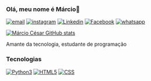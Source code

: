 ### Olá, meu nome é Márcio👋


[![email](	https://img.shields.io/badge/Gmail-D14836?style=for-the-badge&logo=gmail&logoColor=white)](https://marcio060498@gmail.com)
[![instagram](https://img.shields.io/badge/Instagram-E4405F?style=for-the-badge&logo=instagram&logoColor=white)](https://www.instagram.com/marcinhocdds/)
[![Linkedin](https://img.shields.io/badge/LinkedIn-0077B5?style=for-the-badge&logo=linkedin&logoColor=white)](https://www.linkedin.com/in/marcio-cesar-dias-da-silva-3b572522a/)
[![Facebook](https://img.shields.io/badge/Facebook-1877F2?style=for-the-badge&logo=facebook&logoColor=white)](https://www.facebook.com/marcio.cesar.7739)
[![whatsapp](https://img.shields.io/badge/WhatsApp-25D366?style=for-the-badge&logo=whatsapp&logoColor=white)](https://api.whatsapp.com/send?phone=5513997379899&text=Ol%C3%A1!)

[![Márcio César GitHub stats](https://github-readme-stats.vercel.app/api?username=MarcionoGit&show_icons=true&theme=dracula)](https://github.com/MarcionoGit)

Amante da tecnologia, estudante de programação
### Tecnologias 
[![Python3](	https://img.shields.io/badge/Python-14354C?style=for-the-badge&logo=python&logoColor=white)](https://github.com/MarcionoGit)
[![HTML5](https://img.shields.io/badge/HTML5-E34F26?style=for-the-badge&logo=html5&logoColor=white)](https://github.com/MarcionoGit)
[![CSS](https://img.shields.io/badge/CSS3-1572B6?style=for-the-badge&logo=css3&logoColor=white)](https://github.com/MarcionoGit)
